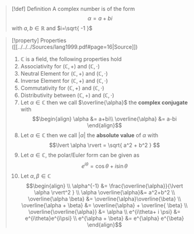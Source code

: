 >[!def] Definition
>A complex number is of the form
>$$\alpha = a + bi$$
> with $a,b \in \mathbb{R}$ and $i=\sqrt{ -1 }$

>[!property] Properties ([[../../../Sources/lang1999.pdf#page=16|Source]])
>1. $\mathbb{C}$ is a field, the following properties hold
>	1. Associativity for $(\mathbb{C},+)$ and $(\mathbb{C},\cdot)$
>	2. Neutral Element for $(\mathbb{C},+)$ and $(\mathbb{C},\cdot)$
>	3. Inverse Element for $(\mathbb{C},+)$ and $(\mathbb{C},\cdot)$
>	4. Commutativity for $(\mathbb{C},+)$ and $(\mathbb{C},\cdot)$
>	5. Distributivity between $(\mathbb{C},+)$ and $(\mathbb{C},\cdot)$
>2. Let $\alpha \in \mathbb{C}$ then we call $\overline{\alpha}$ the **complex conjugate** with
>$$\begin{align} 
> \alpha &= a+bi\\
> \overline{\alpha} &=  a-bi
>\end{align}$$
>3. Let $\alpha \in \mathbb{C}$ then we call $\lvert \alpha \rvert$ the **absolute value** of $\alpha$ with
> $$\lvert \alpha \rvert = \sqrt{ a^2 + b^2 } $$
>4. Let $\alpha \in \mathbb{C}$, the polar/Euler form can be given as
>$$e^{i\theta} = \cos \theta + i \sin \theta$$
>5. Let $\alpha, \beta \in \mathbb{C}$
>   $$\begin{align} \\
> \alpha^{-1} &= \frac{\overline{\alpha}}{\lvert \alpha \rvert^2 } \\
> \alpha \overline{\alpha}&= a^2+b^2 \\
> \overline{\alpha \beta} &= \overline{\alpha}\overline{\beta} \\
> \overline{\alpha + \beta} &= \overline{\alpha} + \overline{ \beta} \\
> \overline{\overline{\alpha}} &= \alpha \\
> e^{i\theta+ i \psi} &= e^{i\theta}e^{i\psi} \\
> e^{\alpha + \beta} &= e^{\alpha} e^{\beta}
>\end{align}$$
>   